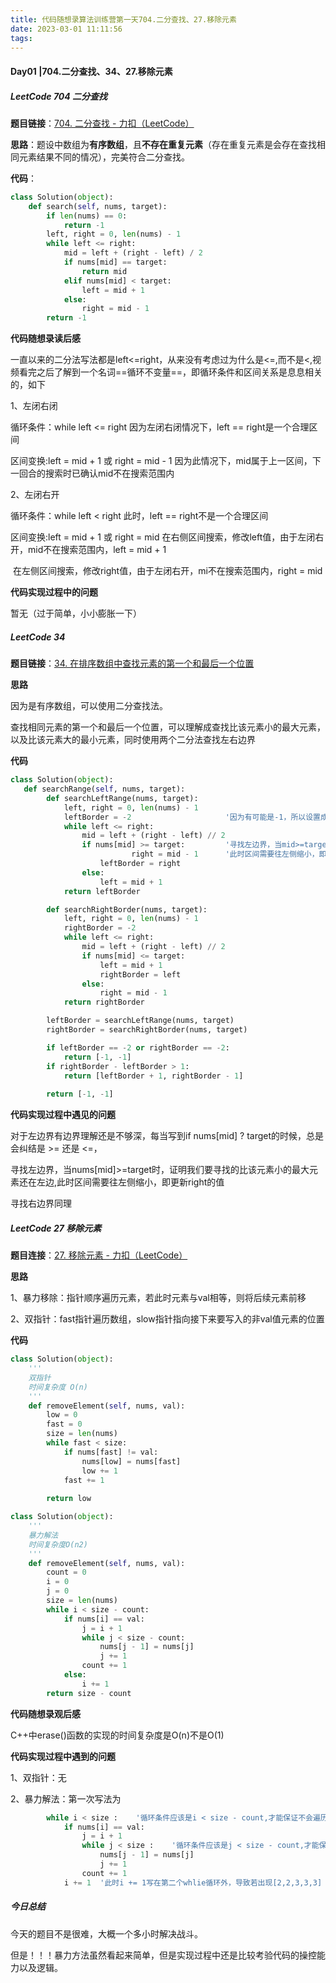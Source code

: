 ```yaml
---
title: 代码随想录算法训练营第一天704.二分查找、27.移除元素
date: 2023-03-01 11:11:56
tags:
---
```


#### Day01 |704.二分查找、34、27.移除元素

##### LeetCode 704 二分查找

**题目链接**：[704. 二分查找 - 力扣（LeetCode）](https://leetcode.cn/problems/binary-search/)

**思路**：题设中数组为**有序数组**，且**不存在重复元素**（存在重复元素是会存在查找相同元素结果不同的情况），完美符合二分查找。

**代码**：

```python
class Solution(object):
    def search(self, nums, target):
        if len(nums) == 0:
            return -1
        left, right = 0, len(nums) - 1
        while left <= right:
            mid = left + (right - left) / 2
            if nums[mid] == target:
                return mid
            elif nums[mid] < target:
                left = mid + 1
            else:
                right = mid - 1
        return -1
```

**代码随想录读后感**

一直以来的二分法写法都是left<=right，从来没有考虑过为什么是<=,而不是<,视频看完之后了解到一个名词==循环不变量==，即循环条件和区间关系是息息相关的，如下

1、左闭右闭

循环条件：while left <= right	因为左闭右闭情况下，left == right是一个合理区间

区间变换:left = mid + 1 或 right = mid - 1	因为此情况下，mid属于上一区间，下一回合的搜索时已确认mid不在搜索范围内

2、左闭右开

循环条件：while left < right	此时，left == right不是一个合理区间

区间变换:left = mid + 1 或 right = mid	在右侧区间搜索，修改left值，由于左闭右开，mid不在搜索范围内，left = mid + 1

​										 在左侧区间搜索，修改right值，由于左闭右开，mi不在搜索范围内，right = mid

**代码实现过程中的问题**

暂无（过于简单，小小膨胀一下）

##### LeetCode 34 

**题目链接**：[34. 在排序数组中查找元素的第一个和最后一个位置](https://leetcode.cn/problems/find-first-and-last-position-of-element-in-sorted-array/)

**思路**

因为是有序数组，可以使用二分查找法。

查找相同元素的第一个和最后一个位置，可以理解成查找比该元素小的最大元素，以及比该元素大的最小元素，同时使用两个二分法查找左右边界

**代码**

```python
class Solution(object):
   def searchRange(self, nums, target):
        def searchLeftRange(nums, target):
            left, right = 0, len(nums) - 1
            leftBorder = -2						'因为有可能是-1，所以设置成-2，如果没有被修改，证明没有左边界'
            while left <= right:
                mid = left + (right - left) // 2
                if nums[mid] >= target: 		'寻找左边界，当mid>=target时，证明我们要寻找的比该元素小的最大元素还在左边'
                           right = mid - 1		'此时区间需要往左侧缩小，即修改right的值'
                    leftBorder = right
                else:
                    left = mid + 1
            return leftBorder

        def searchRightBorder(nums, target):
            left, right = 0, len(nums) - 1
            rightBorder = -2
            while left <= right:
                mid = left + (right - left) // 2
                if nums[mid] <= target:
                    left = mid + 1
                    rightBorder = left
                else:
                    right = mid - 1
            return rightBorder

        leftBorder = searchLeftRange(nums, target)
        rightBorder = searchRightBorder(nums, target)

        if leftBorder == -2 or rightBorder == -2:
            return [-1, -1]
        if rightBorder - leftBorder > 1: 
            return [leftBorder + 1, rightBorder - 1]
        
        return [-1, -1]
```

**代码实现过程中遇见的问题**

对于左边界有边界理解还是不够深，每当写到if nums[mid] ? target的时候，总是会纠结是 >= 还是 <=，

寻找左边界，当nums[mid]>=target时，证明我们要寻找的比该元素小的最大元素还在左边,此时区间需要往左侧缩小，即更新right的值

寻找右边界同理

##### LeetCode 27 移除元素

**题目连接**：[27. 移除元素 - 力扣（LeetCode）](https://leetcode.cn/problems/remove-element/submissions/)

**思路**

1、暴力移除：指针顺序遍历元素，若此时元素与val相等，则将后续元素前移

2、双指针：fast指针遍历数组，slow指针指向接下来要写入的非val值元素的位置

**代码**

```python
class Solution(object):
    '''
    双指针
    时间复杂度 O(n)
    '''
    def removeElement(self, nums, val):
        low = 0
        fast = 0
        size = len(nums)
        while fast < size:
            if nums[fast] != val:
                nums[low] = nums[fast]
                low += 1
            fast += 1
            
        return low
```

```python
class Solution(object):
    '''
    暴力解法
    时间复杂度O(n2)
    '''
	def removeElement(self, nums, val):
        count = 0
        i = 0
        j = 0
        size = len(nums)
        while i < size - count:
            if nums[i] == val:
                j = i + 1
                while j < size - count:
                    nums[j - 1] = nums[j]
                    j += 1
                count += 1
            else:
                i += 1
        return size - count
```

**代码随想录观后感**

C++中erase()函数的实现的时间复杂度是O(n)不是O(1)

**代码实现过程中遇到的问题**

1、双指针：无

2、暴力解法：第一次写法为

```python
        while i < size :	'循环条件应该是i < size - count,才能保证不会遍历到已经被前移的元素'
            if nums[i] == val:
                j = i + 1
                while j < size :	'循环条件应该是j < size - count,才能保证不会遍历到已经被前移的元素'
                    nums[j - 1] = nums[j]
                    j += 1
                count += 1
            i += 1	'此时i += 1写在第二个whlie循环外，导致若出现[2,2,3,3,3] val == 2的情况下，处理完第一个2之后，第二个2没有处理'
```

##### 今日总结

今天的题目不是很难，大概一个多小时解决战斗。

但是！！！暴力方法虽然看起来简单，但是实现过程中还是比较考验代码的操控能力以及逻辑。
